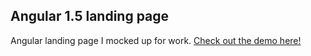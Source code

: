 ## Angular 1.5 landing page

Angular landing page I mocked up for work. [Check out the demo here!](https://nigelgilbert.github.io/ng-landing-page/)
